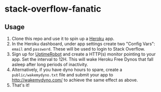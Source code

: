 # stack-overflow-fanatic

## Usage

1. Clone this repo and use it to spin up a [Heroku](https://www.heroku.com/) app.
1. In the Heroku dashboard, under app settings create two "Config Vars": `email` and `password`. These will be used to login to Stack Overflow.
1. Sign up for [UptimeRobot](https://uptimerobot.com/) and create a HTTP(s) monitor pointing to your app. Set the interval to 12H. This will wake Heroku Free Dynos that fall asleep after long periods of inactivity.
1. Alternatively, if you have dyno hours to spare, create a `public/wakemydyno.txt` file and submit your app to http://wakemydyno.com/ to achieve the same effect as above.
1. That's it!
